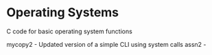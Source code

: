 # Operating Systems
C code for basic operating system functions

mycopy2 - Updated version of a simple CLI using system calls
assn2 - 

